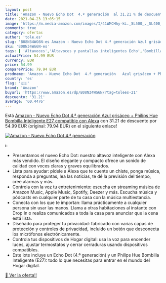 ```yaml
---
layout: post
title: 'Amazon - Nuevo Echo Dot  4.ª generación  al 31.21 % de descuento'
date: 2021-04-23 13:05:15
image: 'https://m.media-amazon.com/images/I/41WMCHhy-kL._SL500_._SL400_.jpg'
comments: true
category: ofertas
author: 'tole.es'
slug: 'B08N34WG6N-es Amazon - Nuevo Echo Dot 4.ª generación Azul grisáceo +...'
sku: 'B08N34WG6N-es'
tags: [ 'Altavoces','Altavoces y pantallas inteligentes Echo','Bombillas','Bombillas LED','Dispositivos Amazon','Dispositivos Amazon y Accesorios','Electrónica','Equipos de audio y Hi-Fi','Iluminación','Paquetes de dispositivos','alexa','amazon','hue','philips', ]
actualPrice: 54.99 EUR
currency: EUR
price: 54.99
comparePrice: 79.94 EUR
prodname: 'Amazon - Nuevo Echo Dot  4.ª generación   Azul grisáceo + Philips Hue Bombilla Inteligente  E27   compatible con Alexa'
country: 'es'
flag: '🇪🇸'
brand: 'Amazon'
buyurl: 'https://www.amazon.es/dp/B08N34WG6N/?tag=tolees-21'
descuento: '31.21'
average: '60.4476'
---
```


Está [Amazon - Nuevo Echo Dot  4.ª generación   Azul grisáceo + Philips Hue Bombilla Inteligente  E27   compatible con Alexa](https://www.amazon.es/dp/B08N34WG6N/?tag=tolees-21) con 31.21 de descuento por 54.99 EUR (original: 79.94 EUR) en el siguiente enlace!

[![Amazon - Nuevo Echo Dot  4.ª generación ](https://m.media-amazon.com/images/I/41WMCHhy-kL._SL500_._SL400_.jpg)](https://www.amazon.es/dp/B08N34WG6N/?tag=tolees-21)

ℹ️:

- Presentamos el nuevo Echo Dot: nuestro altavoz inteligente con Alexa más vendido. El diseño elegante y compacto ofrece un sonido de calidad con voces claras y graves equilibrados.
- Lista para ayudar: pídele a Alexa que te cuente un chiste, ponga música, responda a preguntas, lea las noticias, te dé la previsión del tiempo, cree alarmas y más.
- Controla con la voz tu entretenimiento: escucha en streaming música de Amazon Music, Apple Music, Spotify, Deezer y más. Escucha música y pódcasts en cualquier parte de tu casa con la música multiestancia.
- Conecta con los que te importan: llama prácticamente a cualquier persona sin usar las manos. Llama a otras habitaciones al instante con Drop In o realiza comunicados a toda la casa para anunciar que la cena está lista.
- Diseñado para proteger tu privacidad: fabricado con varias capas de protección y controles de privacidad, incluido un botón que desconecta los micrófonos electrónicamente.
- Controla tus dispositivos de Hogar digital: usa la voz para encender luces, ajustar termostatos y cerrar cerraduras usando dispositivos compatibles.
- Este lote incluye un Echo Dot (4.ª generación) y un Philips Hue Bombilla Inteligente (E27): todo lo que necesitas para entrar en el mundo del Hogar digital.

[🛒 Ver la oferta!!](https://www.amazon.es/dp/B08N34WG6N/?tag=tolees-21)
